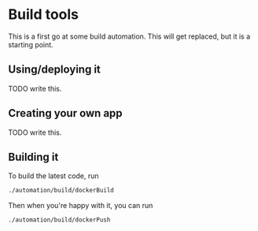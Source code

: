 # Build tools

This is a first go at some build automation. This will get replaced, but it is a starting point.

## Using/deploying it

TODO write this.

## Creating your own app

TODO write this.

## Building it

To build the latest code, run

```bash
./automation/build/dockerBuild
```

Then when you're happy with it, you can run

```bash
./automation/build/dockerPush
```
